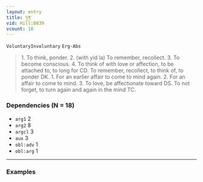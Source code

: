 ```yaml
---
layout: entry
title: དྲན་
vid: Hill:0839
vcount: 18
---
```

`VoluntaryInvoluntary` `Erg-Abs`
> 1\.
 To think, ponder\.
 2\.
 (with yid la) To remember, recollect\.
 3\.
 To become conscious\.
 4\.
 To think of with love or affection, to be attached to, to long for CD\.
 To remember, recollect, to think of, to ponder DK\.
 1\.
 For an earlier affair to come to mind again\.
 2\.
 For an affair to come to mind\.
 3\.
 To love, be affectionate toward DS\.
 To not forget, to turn again and again in the mind TC\.

### Dependencies (N = 18)
* `arg1` 2
* `arg2` 8
* `argcl` 3
* `aux` 3
* `obl:adv` 1
* `obl:arg` 1

---

### Examples



